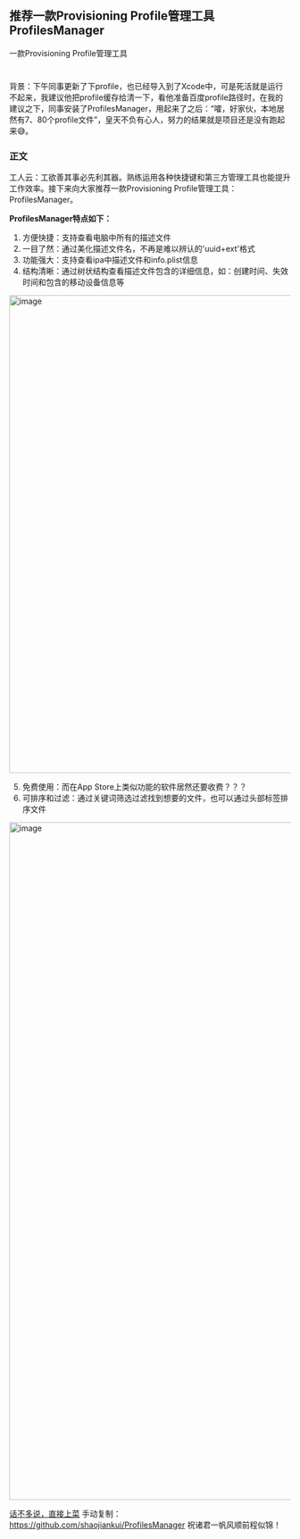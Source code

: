 ## 推荐一款Provisioning Profile管理工具 ProfilesManager
一款Provisioning Profile管理工具
#

背景：下午同事更新了下profile，也已经导入到了Xcode中，可是死活就是运行不起来，我建议他把profile缓存给清一下，看他准备百度profile路径时，在我的建议之下，同事安装了ProfilesManager，用起来了之后：“嚯，好家伙，本地居然有7、80个profile文件”，皇天不负有心人，努力的结果就是项目还是没有跑起来😅。
### 正文
工人云：工欲善其事必先利其器。熟练运用各种快捷键和第三方管理工具也能提升工作效率。接下来向大家推荐一款Provisioning Profile管理工具：ProfilesManager。

**ProfilesManager特点如下：**

1. 方便快捷：支持查看电脑中所有的描述文件
2. 一目了然：通过美化描述文件名，不再是难以辨认的'uuid+ext'格式
3. 功能强大：支持查看ipa中描述文件和info.plist信息
4. 结构清晰：通过树状结构查看描述文件包含的详细信息，如：创建时间、失效时间和包含的移动设备信息等
<img width="856" alt="image" src="https://jcexk-1259114619.cos.ap-shanghai.myqcloud.com/tip1/111930937-09be0200-8af5-11eb-9d1c-c30bd2f2559b.png">

5. 免费使用：而在App Store上类似功能的软件居然还要收费？？？
6. 可排序和过滤：通过关键词筛选过滤找到想要的文件，也可以通过头部标签排序文件
<img width="1214" alt="image" src="https://jcexk-1259114619.cos.ap-shanghai.myqcloud.com/tip1/111819633-8a290b00-891b-11eb-86fb-9f343acfb938.png">

[话不多说，直接上菜](https://github.com/shaojiankui/ProfilesManager)
手动复制：https://github.com/shaojiankui/ProfilesManager
祝诸君一帆风顺前程似锦！
